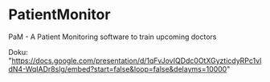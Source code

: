 # PatientMonitor
PaM - A Patient Monitoring software to train upcoming doctors

Doku: "https://docs.google.com/presentation/d/1qFvJovIQDdc0OtXGyzticdyRPc1vldN4-WqIADr8slg/embed?start=false&loop=false&delayms=10000"
